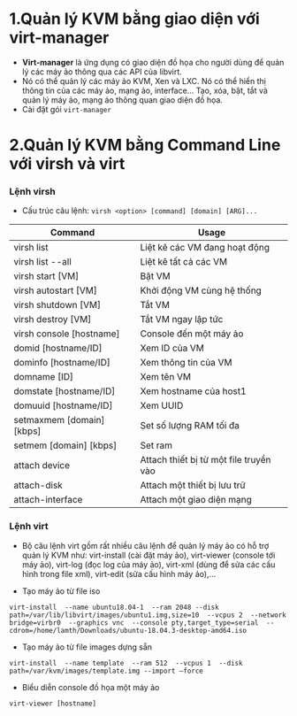 # 1.Quản lý KVM bằng giao diện với virt-manager

- **Virt-manager** là ứng dụng có giao diện đồ họa cho người dùng để quản lý các máy ảo thông qua các API của libvirt.
- Nó có thể quản lý các máy ảo KVM, Xen và LXC. Nó có thể hiển thị thông tin của các máy ảo, mạng ảo, interface… Tạo, xóa, bật, tắt và quản lý máy ảo, mạng áo thông quan giao diện đồ họa.
- Cài đặt gói `virt-manager`

# 2.Quản lý KVM bằng Command Line với virsh và virt

### Lệnh virsh

- Cấu trúc câu lệnh: `virsh <option> [command] [domain] [ARG]...`


| Command | Usage
| ------- | ------------
| virsh list | Liệt kê các VM đang hoạt động
| virsh list --all | Liệt kê tất cả các VM
| virsh start [VM] | Bật VM
| virsh autostart [VM] | Khởi động VM cùng hệ thống
| virsh shutdown [VM] | Tắt VM
| virsh destroy [VM] | Tắt VM ngay lập tức
| virsh console [hostname] | Console đến một máy ảo
| domid [hostname/ID] | Xem ID của VM
| dominfo [hostname/ID] | Xem thông tin của VM
| domname [ID] | Xem tên VM
| domstate [hostname/ID] | Xem hostname của host1
| domuuid [hostname/ID] | Xem UUID
| setmaxmem [domain] [kbps] | Set số lượng RAM tối đa
| setmem [domain] [kbps] |Set ram
| attach device | Attach thiết bị từ một file truyền vào
| attach-disk | Attach một thiết bị lưu trữ
| attach-interface | Attach một giao diện mạng


### Lệnh virt

- Bộ câu lệnh virt gồm rất nhiều câu lệnh để quản lý máy ảo có hỗ trợ quản lý KVM như: virt-install (cài đặt máy ảo), virt-viewer (console tới máy ảo), virt-log (đọc log của máy ảo), virt-xml (dùng để sửa các cấu hình trong file xml), virt-edit (sửa cấu hình máy ảo),…

- Tạo máy ảo từ file iso

`virt-install 
--name ubuntu18.04-1 
--ram 2048
--disk path=/var/lib/libvirt/images/ubuntu1.img,size=10 
--vcpus 2 
--network bridge=virbr0 
--graphics vnc 
--console pty,target_type=serial 
--cdrom=/home/lamth/Downloads/ubuntu-18.04.3-desktop-amd64.iso`

- Tạo máy ảo từ file images dựng sẵn

`virt-install 
  --name template 
  --ram 512 
  --vcpus 1 
  --disk path=/var/kvm/images/template.img --import –force`
  
  
-  Biểu diễn console đồ họa một máy ảo

`virt-viewer [hostname]`

